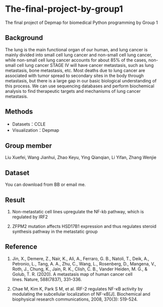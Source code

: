 # The-final-project-by-group1
The final project of Depmap for biomedical  Python programming by Group 1
## Background
The lung is the main functional organ of our human, and lung cancer is mainly divided into small cell lung cancer and non-small cell lung cancer, while non-small cell lung cancer accounts for about 85% of the cases, non-small cell lung cancer STAGE IV will have cancer metastasis, such as lung metastasis, bone metastasis, etc. Most deaths due to lung cancer are associated with tumor spread to secondary sites in the body through metastasis, but there is a large gap in our basic biological understanding of this process. We can use sequencing databases and perform biochemical analysis to find therapeutic targets and mechanisms of lung cancer metastasis.
## Methods
   * Datasets：CCLE
   * Visualization：Depmap
## Group member
Liu Xuefei, Wang Jianhui, Zhao Keyu, Ying Qianqian, Li Yifan, Zhang Wenjie
## Dataset
You can download from BB or email me.
## Result
1. Non-metastatic cell lines upregulate the NF-kb pathway, which is regulated by IRF2

2. ZFPM2 mutation affects HSD17B1 expression and thus regulates steroid synthesis pathway in the metastatic group
## Reference
1. Jin, X., Demere, Z., Nair, K., Ali, A., Ferraro, G. B., Natoli, T., Deik, A., Petronio, L., Tang, A. A., Zhu, C., Wang, L., Rosenberg, D., Mangena, V., Roth, J., Chung, K., Jain, R. K., Clish, C. B., Vander Heiden, M. G., & Golub, T. R. (2020). A metastasis map of human cancer cell lines. Nature, 588(7837), 331–336. 

2. Chae M, Kim K, Park S M, et al. IRF-2 regulates NF-κB activity by modulating the subcellular localization of NF-κB[J]. Biochemical and biophysical research communications, 2008, 370(3): 519-524.
